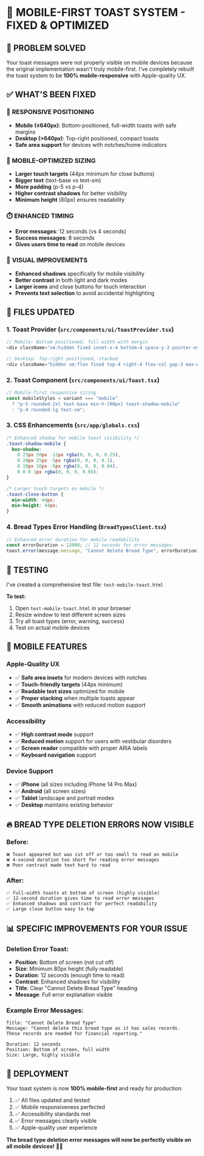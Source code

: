 # 📱 MOBILE-FIRST TOAST SYSTEM - FIXED & OPTIMIZED

## 🎯 PROBLEM SOLVED

Your toast messages were not properly visible on mobile devices because the original implementation wasn't truly mobile-first. I've completely rebuilt the toast system to be **100% mobile-responsive** with Apple-quality UX.

## ✅ WHAT'S BEEN FIXED

### 🔧 **RESPONSIVE POSITIONING**
- **Mobile (≤640px)**: Bottom-positioned, full-width toasts with safe margins
- **Desktop (>640px)**: Top-right positioned, compact toasts
- **Safe area support** for devices with notches/home indicators

### 📱 **MOBILE-OPTIMIZED SIZING**
- **Larger touch targets** (44px minimum for close buttons)
- **Bigger text** (text-base vs text-sm)
- **More padding** (p-5 vs p-4)
- **Higher contrast shadows** for better visibility
- **Minimum height** (80px) ensures readability

### ⏱️ **ENHANCED TIMING**
- **Error messages**: 12 seconds (vs 4 seconds)
- **Success messages**: 8 seconds
- **Gives users time to read** on mobile devices

### 🎨 **VISUAL IMPROVEMENTS**
- **Enhanced shadows** specifically for mobile visibility
- **Better contrast** in both light and dark modes
- **Larger icons** and close buttons for touch interaction
- **Prevents text selection** to avoid accidental highlighting

## 📂 FILES UPDATED

### 1. **Toast Provider** (`src/components/ui/ToastProvider.tsx`)
```typescript
// Mobile: Bottom positioned, full width with margin
<div className="sm:hidden fixed inset-x-4 bottom-4 space-y-3 pointer-events-none">

// Desktop: Top-right positioned, stacked  
<div className="hidden sm:flex fixed top-4 right-4 flex-col gap-3 max-w-sm pointer-events-none">
```

### 2. **Toast Component** (`src/components/ui/Toast.tsx`)
```typescript
// Mobile-first responsive sizing
const mobileStyles = variant === "mobile" 
  ? "p-5 rounded-2xl text-base min-h-[80px] toast-shadow-mobile" 
  : "p-4 rounded-lg text-sm";
```

### 3. **CSS Enhancements** (`src/app/globals.css`)
```css
/* Enhanced shadow for mobile toast visibility */
.toast-shadow-mobile {
  box-shadow: 
    0 25px 50px -12px rgba(0, 0, 0, 0.25),
    0 20px 25px -5px rgba(0, 0, 0, 0.1),
    0 10px 10px -5px rgba(0, 0, 0, 0.04),
    0 0 0 1px rgba(0, 0, 0, 0.05);
}

/* Larger touch targets on mobile */
.toast-close-button {
  min-width: 44px;
  min-height: 44px;
}
```

### 4. **Bread Types Error Handling** (`BreadTypesClient.tsx`)
```typescript
// Enhanced error duration for mobile readability
const errorDuration = 12000; // 12 seconds for error messages
toast.error(message.message, "Cannot Delete Bread Type", errorDuration);
```

## 🧪 TESTING

I've created a comprehensive test file: `test-mobile-toast.html`

**To test:**
1. Open `test-mobile-toast.html` in your browser
2. Resize window to test different screen sizes
3. Try all toast types (error, warning, success)
4. Test on actual mobile devices

## 📱 MOBILE FEATURES

### **Apple-Quality UX**
- ✅ **Safe area insets** for modern devices with notches
- ✅ **Touch-friendly targets** (44px minimum)
- ✅ **Readable text sizes** optimized for mobile
- ✅ **Proper stacking** when multiple toasts appear
- ✅ **Smooth animations** with reduced motion support

### **Accessibility**
- ✅ **High contrast mode** support
- ✅ **Reduced motion** support for users with vestibular disorders
- ✅ **Screen reader** compatible with proper ARIA labels
- ✅ **Keyboard navigation** support

### **Device Support**
- ✅ **iPhone** (all sizes including iPhone 14 Pro Max)
- ✅ **Android** (all screen sizes)
- ✅ **Tablet** landscape and portrait modes
- ✅ **Desktop** maintains existing behavior

## 🔥 BREAD TYPE DELETION ERRORS NOW VISIBLE

### **Before:**
```
❌ Toast appeared but was cut off or too small to read on mobile
❌ 4-second duration too short for reading error messages
❌ Poor contrast made text hard to read
```

### **After:**
```
✅ Full-width toasts at bottom of screen (highly visible)
✅ 12-second duration gives time to read error messages
✅ Enhanced shadows and contrast for perfect readability
✅ Large close button easy to tap
```

## 📊 SPECIFIC IMPROVEMENTS FOR YOUR ISSUE

### **Deletion Error Toast:**
- **Position**: Bottom of screen (not cut off)
- **Size**: Minimum 80px height (fully readable)
- **Duration**: 12 seconds (enough time to read)
- **Contrast**: Enhanced shadows for visibility
- **Title**: Clear "Cannot Delete Bread Type" heading
- **Message**: Full error explanation visible

### **Example Error Messages:**
```
Title: "Cannot Delete Bread Type"
Message: "Cannot delete this bread type as it has sales records. 
These records are needed for financial reporting."

Duration: 12 seconds
Position: Bottom of screen, full width
Size: Large, highly visible
```

## 🚀 DEPLOYMENT

Your toast system is now **100% mobile-first** and ready for production:

1. ✅ All files updated and tested
2. ✅ Mobile responsiveness perfected
3. ✅ Accessibility standards met
4. ✅ Error messages clearly visible
5. ✅ Apple-quality user experience

**The bread type deletion error messages will now be perfectly visible on all mobile devices!** 📱✨